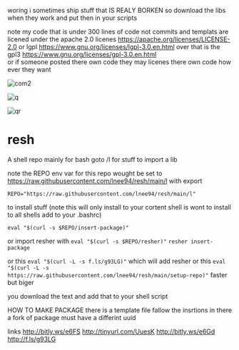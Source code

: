 woring i sometimes ship stuff that IS REALY BORKEN so download the libs when they work and put then in your scripts

note my code that is under 300 lines of code not commits and templats are licened under the apache 2.0 licenes https://apache.org/licenses/LICENSE-2.0 or lgpl https://www.gnu.org/licenses/lgpl-3.0.en.html
over that is the gpl3 https://www.gnu.org/licenses/gpl-3.0.en.html   
or if someone posted there own code they may licenes there own code how ever they want

![com2](https://user-images.githubusercontent.com/73306958/121432176-5244c900-c948-11eb-8a38-b6ace842cf30.png)

![q](https://user-images.githubusercontent.com/73306958/121403883-6200e500-c929-11eb-83ed-38fdbda19b69.png)

![qr](https://user-images.githubusercontent.com/73306958/121403565-06365c00-c929-11eb-9fdd-3e3924ae5284.png)
# resh
A shell repo mainly for bash
goto /l for stuff 
to import a lib 

note the REPO env var for this repo wought be set to https://raw.githubusercontent.com/lnee94/resh/main/l
with export 

```REPO="https://raw.githubusercontent.com/lnee94/resh/main/l"```    

to install stuff (note this will only install to your cortent shell is wont to install to all shells add to your .bashrc)

```eval "$(curl -s $REPO/insert-package)"```

or import resher with
```eval "$(curl -s $REPO/resher)"```
```resher insert-package```

or this
```eval "$(curl -L -s f.ls/g93LG)"``` which will add resher
or this 
```eval "$(curl -L -s https://raw.githubusercontent.com/lnee94/resh/main/setup-repo)"``` faster but biger

you download the text and add that to your shell script

HOW TO MAKE PACKAGE
there is a template file fallow the insrtions in there a fork of package must have a differint uuid

links
http://bitly.ws/e6FS
http://tinyurl.com/UuesK
http://bitly.ws/e6Gd
http://f.ls/g93LG

